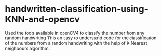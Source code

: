 # handwritten-classification-using-KNN-and-opencv
Used the tools available in openCV4 to classify the number from any random handwriting
This an easy to understand code for the classification of the numbers from a random handwriting with the help of K-Nearest neighbours algorithm.
